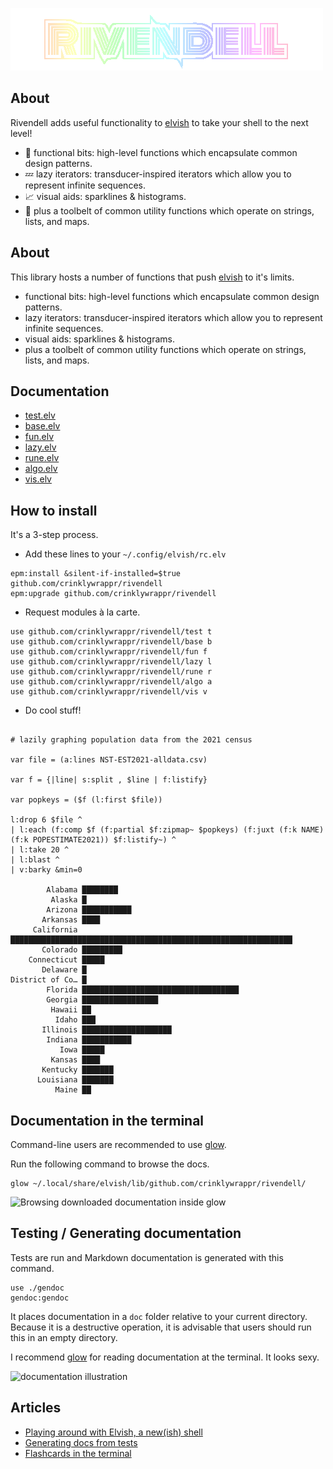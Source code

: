 ![Rivendell Logo](assets/logo2.png "Rivendell Logo")

## About

Rivendell adds useful functionality to [elvish](https://elv.sh/) to take your shell to the next level!

- :rainbow: functional bits: high-level functions which encapsulate common design patterns.
- :zzz: lazy iterators: transducer-inspired iterators which allow you to represent infinite sequences.
- :chart_with_upwards_trend: visual aids: sparklines & histograms.
- :wrench: plus a toolbelt of common utility functions which operate on strings, lists, and maps.

## About

This library hosts a number of functions that push [elvish](https://elv.sh/) to it's limits.

- functional bits: high-level functions which encapsulate common design patterns.
- lazy iterators: transducer-inspired iterators which allow you to represent infinite sequences.
- visual aids: sparklines & histograms.
- plus a toolbelt of common utility functions which operate on strings, lists, and maps.

## Documentation

- [test.elv](doc/test.md)
- [base.elv](doc/base.md)
- [fun.elv](doc/fun.md)
- [lazy.elv](doc/lazy.md)
- [rune.elv](doc/rune.md)
- [algo.elv](doc/algo.md)
- [vis.elv](doc/vis.md)

## How to install

It's a 3-step process.

- Add these lines to your `~/.config/elvish/rc.elv`

```elvish
epm:install &silent-if-installed=$true github.com/crinklywrappr/rivendell
epm:upgrade github.com/crinklywrappr/rivendell
```

- Request modules à la carte.

```elvish
use github.com/crinklywrappr/rivendell/test t
use github.com/crinklywrappr/rivendell/base b
use github.com/crinklywrappr/rivendell/fun f
use github.com/crinklywrappr/rivendell/lazy l
use github.com/crinklywrappr/rivendell/rune r
use github.com/crinklywrappr/rivendell/algo a
use github.com/crinklywrappr/rivendell/vis v
```

- Do cool stuff!

```elvish

# lazily graphing population data from the 2021 census

var file = (a:lines NST-EST2021-alldata.csv)

var f = {|line| s:split , $line | f:listify}

var popkeys = ($f (l:first $file))

l:drop 6 $file ^
| l:each (f:comp $f (f:partial $f:zipmap~ $popkeys) (f:juxt (f:k NAME) (f:k POPESTIMATE2021)) $f:listify~) ^
| l:take 20 ^
| l:blast ^
| v:barky &min=0

        Alabama ████████
         Alaska █
        Arizona ███████████
       Arkansas ████
     California ███████████████████████████████████████████████████████████████
       Colorado █████████
    Connecticut █████
       Delaware █
District of Co… █
        Florida ███████████████████████████████████
        Georgia █████████████████
         Hawaii ██
          Idaho ███
       Illinois ████████████████████
        Indiana ███████████
           Iowa █████
         Kansas ████
       Kentucky ███████
      Louisiana ███████
          Maine ██
```

## Documentation in the terminal

Command-line users are recommended to use [glow](https://github.com/charmbracelet/glow).

Run the following command to browse the docs.

```shell
glow ~/.local/share/elvish/lib/github.com/crinklywrappr/rivendell/
```

![Browsing downloaded documentation inside glow](https://user-images.githubusercontent.com/56522/165880434-6fd21c05-56ae-45a0-8813-2d0792f056fb.png)


## Testing / Generating documentation
Tests are run and Markdown documentation is generated with this command.

```elvish
use ./gendoc
gendoc:gendoc
```

It places documentation in a `doc` folder relative to your current directory.  Because it is a destructive operation, it is advisable that users should run this in an empty directory.

I recommend [glow](https://github.com/charmbracelet/glow) for reading documentation at the terminal.  It looks sexy.

![documentation illustration](https://user-images.githubusercontent.com/56522/165846897-9fd3a7e6-0fe0-430a-9c95-bb6d98f69e59.png)

## Articles

- [Playing around with Elvish, a new(ish) shell](https://dev.to/crinklywrappr/playing-around-with-elvish-a-new-ish-shell-5h16)
- [Generating docs from tests](https://dev.to/crinklywrappr/generating-docs-from-tests-l64)
- [Flashcards in the terminal](https://dev.to/crinklywrappr/flashcards-in-the-terminal-2akj)
